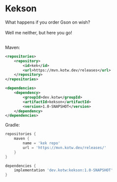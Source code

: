 # Kekson
What happens if you order Gson on wish?<br>
<br>
Well me neither, but here you go!<br>
<br>

Maven:
```xml
<repositories>
    <repository>
        <id>kek</id>
        <url>https://mvn.kotw.dev/releases</url>
    </repository>
</repositories>

<dependencies>
    <dependency>
        <groupId>dev.kotw</groupId>
        <artifactId>kekson</artifactId>
        <version>1.0-SNAPSHOT</version>
    </dependency>
</dependencies>
```

Gradle:
```groovy
repositories {
    maven {
        name = 'kek repo'
        url = 'https://mvn.kotw.dev/releases/'
    }
}

dependencies {
    implementation 'dev.kotw:kekson:1.0-SNAPSHOT'
}
```